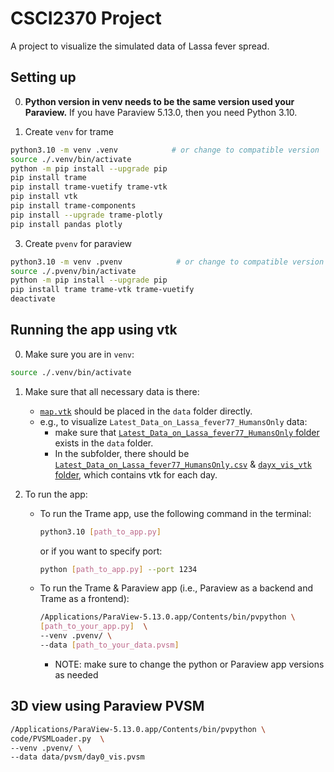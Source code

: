 # CSCI2370 Project

A project to visualize the simulated data of Lassa fever spread.

## Setting up
0. **Python version in venv needs to be the same version used your Paraview.** If you have Paraview 5.13.0, then you need Python 3.10.

1. Create `venv` for trame
```sh
python3.10 -m venv .venv            # or change to compatible version
source ./.venv/bin/activate
python -m pip install --upgrade pip
pip install trame
pip install trame-vuetify trame-vtk
pip install vtk
pip install trame-components
pip install --upgrade trame-plotly
pip install pandas plotly
```

3. Create `pvenv` for paraview
```sh
python3.10 -m venv .pvenv            # or change to compatible version
source ./.pvenv/bin/activate
python -m pip install --upgrade pip
pip install trame trame-vtk trame-vuetify
deactivate
```

## Running the app using vtk

0. Make sure you are in `venv`: 

```sh
source ./.venv/bin/activate
```

1. Make sure that all necessary data is there:
    * [`map.vtk`](data/map.vtk) should be placed in the `data` folder directly.
    * e.g., to visualize `Latest_Data_on_Lassa_fever77_HumansOnly` data:
        * make sure that [`Latest_Data_on_Lassa_fever77_HumansOnly` folder](data/Latest_Data_on_Lassa_fever77_HumansOnly) exists in the `data` folder.
        * In the subfolder, there should be [`Latest_Data_on_Lassa_fever77_HumansOnly.csv`](data/Latest_Data_on_Lassa_fever77_HumansOnly/Latest_Data_on_Lassa_fever77_HumansOnly.csv) & [`dayx_vis_vtk` folder](data/Latest_Data_on_Lassa_fever77_HumansOnly/dayx_vis_vtk), which contains vtk for each day.

2. To run the app:

    * To run the Trame app, use the following command in the terminal:
        ```sh
        python3.10 [path_to_app.py]
        ```

        or if you want to specify port:
        ```sh
        python [path_to_app.py] --port 1234
        ```

    * To run the Trame & Paraview app (i.e., Paraview as a backend and Trame as a frontend):
        ```sh
        /Applications/ParaView-5.13.0.app/Contents/bin/pvpython \
        [path_to_your_app.py]  \
        --venv .pvenv/ \
        --data [path_to_your_data.pvsm]
        ```
        * NOTE: make sure to change the python or Paraview app versions as needed



## 3D view using Paraview PVSM

```sh
/Applications/ParaView-5.13.0.app/Contents/bin/pvpython \
code/PVSMLoader.py  \
--venv .pvenv/ \
--data data/pvsm/day0_vis.pvsm
```